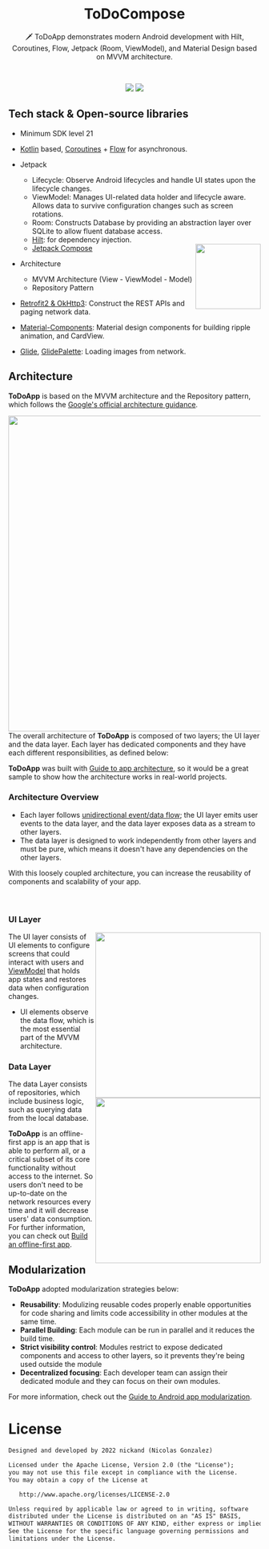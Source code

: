 <h1 align="center">ToDoCompose</h1>

<p align="center">  
🗡️ ToDoApp demonstrates modern Android development with Hilt, Coroutines, Flow, Jetpack (Room, ViewModel), and Material Design based on MVVM architecture.
</p>
</br>

<p align="center">
<img src="https://user-images.githubusercontent.com/4821464/216806197-48c4f8bc-bf33-4816-9860-6825cc7ff6d7.png"/>
<img src="https://user-images.githubusercontent.com/4821464/216806201-cd683b6a-c86e-4d66-9d71-b12ee78d96f5.png"/>
</p>

## Tech stack & Open-source libraries
- Minimum SDK level 21
- [Kotlin](https://kotlinlang.org/) based, [Coroutines](https://github.com/Kotlin/kotlinx.coroutines) + [Flow](https://kotlin.github.io/kotlinx.coroutines/kotlinx-coroutines-core/kotlinx.coroutines.flow/) for asynchronous.
- Jetpack
  - Lifecycle: Observe Android lifecycles and handle UI states upon the lifecycle changes.
  - ViewModel: Manages UI-related data holder and lifecycle aware. Allows data to survive configuration changes such as screen rotations.
  - Room: Constructs Database by providing an abstraction layer over SQLite to allow fluent database access.
  - [Hilt](https://dagger.dev/hilt/): for dependency injection.
  - [Jetpack Compose](https://developer.android.com/jetpack/compose?hl=es-419) <img align="right" width="130px" src="https://user-images.githubusercontent.com/24237865/210227682-cbc03479-8625-4213-b907-4f15217f91ba.png"/>

- Architecture
  - MVVM Architecture (View - ViewModel - Model)
  - Repository Pattern
- [Retrofit2 & OkHttp3](https://github.com/square/retrofit): Construct the REST APIs and paging network data.
- [Material-Components](https://github.com/material-components/material-components-android): Material design components for building ripple animation, and CardView.
- [Glide](https://github.com/bumptech/glide), [GlidePalette](https://github.com/florent37/GlidePalette): Loading images from network.

## Architecture
**ToDoApp** is based on the MVVM architecture and the Repository pattern, which follows the [Google's official architecture guidance](https://developer.android.com/topic/architecture).

<img align="right" width="630px" src="https://user-images.githubusercontent.com/4821464/216806678-6f2fcfb7-8625-499b-82c0-afa31ccc223e.png"/>

The overall architecture of **ToDoApp** is composed of two layers; the UI layer and the data layer. Each layer has dedicated components and they have each different responsibilities, as defined below:

**ToDoApp** was built with [Guide to app architecture](https://developer.android.com/topic/architecture), so it would be a great sample to show how the architecture works in real-world projects.

### Architecture Overview

- Each layer follows [unidirectional event/data flow](https://developer.android.com/topic/architecture/ui-layer#udf); the UI layer emits user events to the data layer, and the data layer exposes data as a stream to other layers.
- The data layer is designed to work independently from other layers and must be pure, which means it doesn't have any dependencies on the other layers.

With this loosely coupled architecture, you can increase the reusability of components and scalability of your app.
</br></br></br>
### UI Layer

<img align="right" width="330px" src="https://user-images.githubusercontent.com/4821464/216807573-2ecd44c9-6f3e-4bc3-8b9c-04b7d938f028.png"/>

The UI layer consists of UI elements to configure screens that could interact with users and [ViewModel](https://developer.android.com/topic/libraries/architecture/viewmodel) that holds app states and restores data when configuration changes.
- UI elements observe the data flow, which is the most essential part of the MVVM architecture. 

### Data Layer

<img align="right" width="330px" src="https://user-images.githubusercontent.com/4821464/216807578-d55ceb6f-4730-491e-9e2f-0924f7e94153.png"/>

The data Layer consists of repositories, which include business logic, such as querying data from the local database. 

**ToDoApp** is an offline-first app is an app that is able to perform all, or a critical subset of its core functionality without access to the internet. 
So users don't need to be up-to-date on the network resources every time and it will decrease users' data consumption. For further information, you can check out [Build an offline-first app](https://developer.android.com/topic/architecture/data-layer/offline-first).

## Modularization

**ToDoApp** adopted modularization strategies below:

- **Reusability**: Modulizing reusable codes properly enable opportunities for code sharing and limits code accessibility in other modules at the same time.
- **Parallel Building**: Each module can be run in parallel and it reduces the build time.
- **Strict visibility control**: Modules restrict to expose dedicated components and access to other layers, so it prevents they're being used outside the module
- **Decentralized focusing**: Each developer team can assign their dedicated module and they can focus on their own modules.

For more information, check out the [Guide to Android app modularization](https://developer.android.com/topic/modularization).

# License
```xml
Designed and developed by 2022 nickand (Nicolas Gonzalez)

Licensed under the Apache License, Version 2.0 (the "License");
you may not use this file except in compliance with the License.
You may obtain a copy of the License at

   http://www.apache.org/licenses/LICENSE-2.0

Unless required by applicable law or agreed to in writing, software
distributed under the License is distributed on an "AS IS" BASIS,
WITHOUT WARRANTIES OR CONDITIONS OF ANY KIND, either express or implied.
See the License for the specific language governing permissions and
limitations under the License.
```
